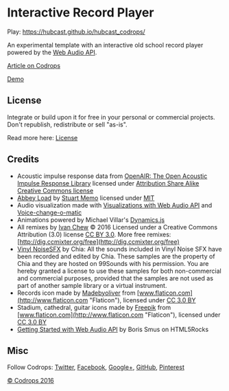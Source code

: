 # Interactive Record Player
Play: https://hubcast.github.io/hubcast_codrops/

An experimental template with an interactive old school record player powered by the [Web Audio API](https://www.w3.org/TR/webaudio/).

[Article on Codrops](http://tympanus.net/codrops/?p=27200)

[Demo](http://tympanus.net/Development/RecordPlayer/)

## License

Integrate or build upon it for free in your personal or commercial projects. Don't republish, redistribute or sell "as-is". 

Read more here: [License](http://tympanus.net/codrops/licensing/)

## Credits

*   Acoustic impulse response data from [OpenAIR: The Open Acoustic Impulse Response Library](http://www.openairlib.net/) licensed under [Attribution Share Alike Creative Commons license](http://creativecommons.org/licenses/by-sa/3.0/)
*   [Abbey Load](http://stuartmemo.com/abbey-load/) by [Stuart Memo](http://stuartmemo.com/) licensed under [MIT](https://opensource.org/licenses/MIT)
*   Audio visualization made with [Visualizations with Web Audio API](https://developer.mozilla.org/en-US/docs/Web/API/Web_Audio_API/Visualizations_with_Web_Audio_API) and [Voice-change-o-matic](https://github.com/mdn/voice-change-o-matic/blob/gh-pages/scripts/app.js#L123-L167)
*   Animations powered by Michael Villar's [Dynamics.js](http://dynamicsjs.com/)
*   All remixes by [Ivan Chew](http://ccmixter.org/people/ramblinglibrarian/profile) © 2016 Licensed under a Creative Commons Attribution (3.0) license [CC BY 3.0](https://creativecommons.org/licenses/by/3.0/). More free remixes: [http://dig.ccmixter.org/free](http://dig.ccmixter.org/free)
*   [Vinyl NoiseSFX](http://logic-pro-expert.com/logic-pro-blog/2014/08/18/free-vinyl-noise-samples-99sounds.html#.V1Lfu5MrLfY) by Chia: All the sounds included in Vinyl Noise SFX have been recorded and edited by Chia. These samples are the property of Chia and they are hosted on 99Sounds with his permission. You are hereby granted a license to use these samples for both non-commercial and commercial purposes, provided that the samples are not used as part of another sample library or a virtual instrument.
*   Records icon made by [Madebyoliver](http://www.flaticon.com/authors/madebyoliver "Madebyoliver") from [www.flaticon.com](http://www.flaticon.com "Flaticon"), licensed under [CC 3.0 BY](http://creativecommons.org/licenses/by/3.0/ "Creative Commons BY 3.0")
*   Stadium, cathedral, guitar icons made by [Freepik](http://www.flaticon.com/authors/freepik "Freepik") from [www.flaticon.com](http://www.flaticon.com "Flaticon"), licensed under [CC 3.0 BY](http://creativecommons.org/licenses/by/3.0/ "Creative Commons BY 3.0")
*   [Getting Started with Web Audio API](http://www.html5rocks.com/en/tutorials/webaudio/intro/) by Boris Smus on HTML5Rocks

## Misc

Follow Codrops: [Twitter](http://www.twitter.com/codrops), [Facebook](http://www.facebook.com/pages/Codrops/159107397912), [Google+](https://plus.google.com/101095823814290637419), [GitHub](https://github.com/codrops), [Pinterest](http://www.pinterest.com/codrops/)

[© Codrops 2016](http://www.codrops.com)





